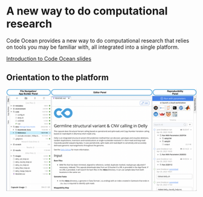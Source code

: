 # A new way to do computational research

Code Ocean provides a new way to do computational research that relies on tools you may be familiar with, all integrated into a single platform. 

[Introduction to Code Ocean slides]()

## Orientation to the platform

![png](images/3_panes_of_capsule_UI.png)